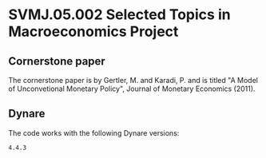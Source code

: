 # SVMJ.05.002 Selected Topics in Macroeconomics Project

## Cornerstone paper

The cornerstone paper is by Gertler, M. and Karadi, P. and is titled "A Model of Unconvetional Monetary Policy", Journal of Monetary Economics (2011).

## Dynare

The code works with the following Dynare versions:

```
4.4.3
```